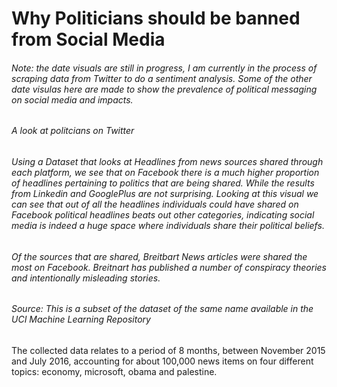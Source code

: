 
# Why Politicians should be banned from Social Media

###### Note: the date visuals are still in progress, I am currently in the process of scraping data from Twitter to do a sentiment analysis. Some of the other date visulas here are made to show the prevalence of political messaging on social media and impacts.


###### A look at politcians on Twitter

<div class="flourish-embed flourish-hierarchy" data-src="visualisation/11893118"><script src="https://public.flourish.studio/resources/embed.js"></script></div>


###### Using a Dataset that looks at Headlines from news sources shared through each platform, we see that on Facebook there is a much higher proportion of headlines pertaining to politics that are being shared. While the results from Linkedin and GooglePlus are not surprising. Looking at this visual we can see that out of all the headlines individuals could have shared on Facebook political headlines beats out other categories, indicating social media is indeed a huge space where individuals share their political beliefs. 

###### Of the sources that are shared, Breitbart News articles were shared the most on Facebook. Breitnart has published a number of conspiracy theories and intentionally misleading stories. 


<div class="flourish-embed flourish-hierarchy" data-src="visualisation/11892808"><script src="https://public.flourish.studio/resources/embed.js"></script></div>

###### Source: This is a subset of the dataset of the same name available in the UCI Machine Learning Repository
The collected data relates to a period of 8 months, between November 2015 and July 2016, accounting for about 100,000 news items on four different topics: economy, microsoft, obama and palestine.


